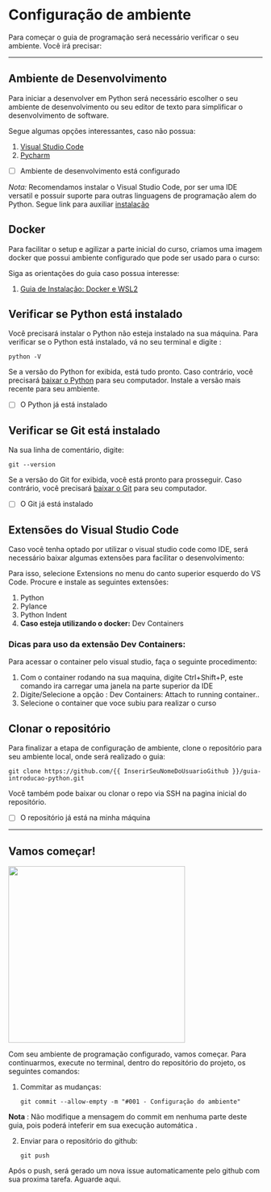 # Configuração de ambiente

Para começar o guia de programação será necessário verificar o seu ambiente. Você irá precisar:

---

## Ambiente de Desenvolvimento

Para iniciar a desenvolver em Python será necessário escolher o seu ambiente de desenvolvimento ou seu editor de texto para simplificar o desenvolvimento de software.

Segue algumas opções interessantes, caso não possua:

1. [Visual Studio Code](https://code.visualstudio.com/)
2. [Pycharm](https://www.jetbrains.com/pycharm/)

- [ ] Ambiente de desenvolvimento está configurado

*Nota:* Recomendamos instalar o Visual Studio Code, por ser uma IDE versatil e possuir suporte para outras linguagens de programação alem do Python. Segue link para auxiliar [instalação](https://neps.academy/br/blog/como-instalar-e-configurar-python-e-vscode)

## Docker 

Para facilitar o setup e agilizar a parte inicial do curso, criamos uma imagem docker que possui ambiente configurado que pode ser usado para o curso:

Siga as orientações do guia caso possua interesse:

1. [Guia de Instalação: Docker e WSL2](https://tin-technician-e2e.notion.site/Guia-de-Instala-o-Docker-e-WSL2-2c75ab52dc4642e18bf573b515696d4d)

## Verificar se Python está instalado

Você precisará instalar o Python não esteja instalado na sua máquina. Para verificar se o Python está instalado, vá no seu terminal e digite :

`python -V`

Se a versão do Python for exibida, está tudo pronto. Caso contrário, você precisará [baixar o Python](https://www.python.org/downloads/) para seu computador. Instale a versão mais recente para seu ambiente.

- [ ] O Python já está instalado

## Verificar se Git está instalado

Na sua linha de comentário, digite:

`git --version`

Se a versão do Git for exibida, você está pronto para prosseguir. Caso contrário, você precisará [baixar o Git](https://git-scm.com/downloads) para seu computador.

- [ ] O Git já está instalado

## Extensões do Visual Studio Code

Caso você tenha optado por utilizar o visual studio code como IDE, será necessário baixar algumas extensões para facilitar o desenvolvimento:

Para isso, selecione Extensions no menu do canto superior esquerdo do VS Code. Procure e instale as seguintes extensões:

1. Python
2. Pylance
3. Python Indent
4. **Caso esteja utilizando o docker:** Dev Containers

### Dicas para uso da extensão Dev Containers:

Para acessar o container pelo visual studio, faça o seguinte procedimento:

1. Com o container rodando na sua maquina, digite Ctrl+Shift+P, este comando ira carregar uma janela na parte superior da IDE 
2. Digite/Selecione a opção : Dev Containers: Attach to running container..
3. Selecione o container que voce subiu para realizar o curso



## Clonar o repositório

Para finalizar a etapa de configuração de ambiente, clone o repositório para seu ambiente local, onde será realizado o guia:

`git clone https://github.com/{{ InserirSeuNomeDoUsuarioGithub }}/guia-introducao-python.git`

Você também pode baixar ou clonar o repo via SSH na pagina inicial do repositório.

- [ ] O repositório já está na minha máquina

---

## Vamos começar!

<img src="https://i.giphy.com/media/xT39Db8zIOODTppk08/giphy.webp" width="350" height="350" />

Com seu ambiente de programação configurado, vamos começar.
Para continuarmos, execute no terminal, dentro do repositório do projeto, os seguintes comandos:

1. Commitar as mudanças:

   `git commit --allow-empty -m "#001 - Configuração do ambiente"`

**Nota** : Não modifique a mensagem do commit em nenhuma parte deste guia, pois poderá inteferir em sua execução automática .

2. Enviar para o repositório do github:

   `git push`

Após o push, será gerado um nova issue automaticamente pelo github com sua proxima tarefa. Aguarde aqui. 
